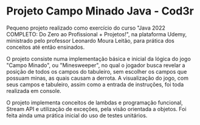 # Projeto Campo Minado Java - Cod3r

Pequeno projeto realizado como exercício do curso "Java 2022 COMPLETO: Do Zero ao Profissional + Projetos!", na plataforma Udemy, ministrado pelo professor Leonardo Moura Leitão, para prática dos conceitos até então ensinados.

O projeto consiste numa implementação básica e inicial da lógica do jogo "Campo Minado", ou "Minesweeper", no qual o jogador busca revelar a posição de todos os campos do tabuleiro, sem escolher os campos que possuam minas, as quais causam a derrota. A visualização do jogo, com seus campos e tabuleiro, assim como a entrada de instruções, foi toda realizada em console.

O projeto implementa conceitos de lambdas e programação funcional, Stream API e utilização de exceções, pela visão orientada a objetos. Foi feita ainda uma prática inicial do uso de testes unitários.
